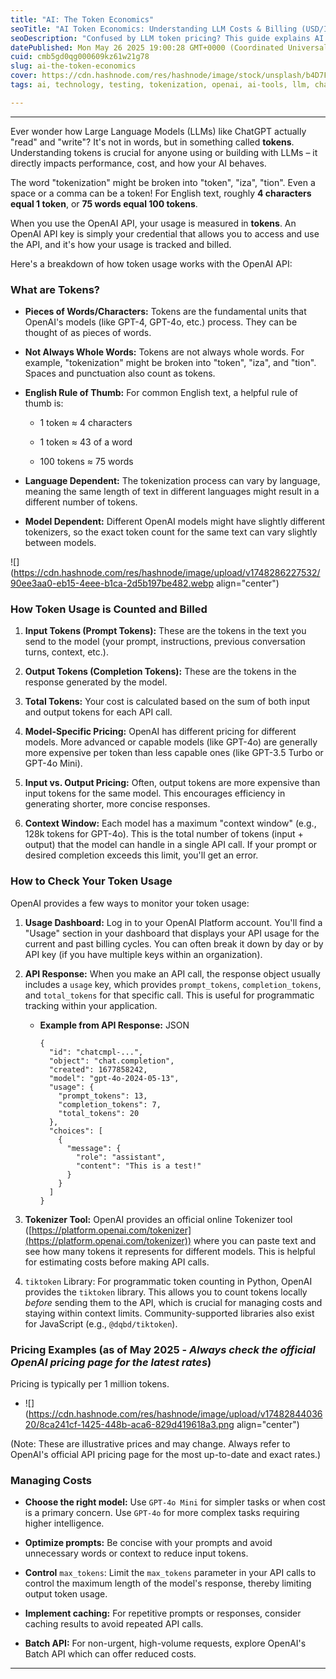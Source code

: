 ```yaml
---
title: "AI: The Token Economics"
seoTitle: "AI Token Economics: Understanding LLM Costs & Billing (USD/INR)"
seoDescription: "Confused by LLM token pricing? This guide explains AI token economics, detailing how input/output tokens affect your bill. See real costs for GPT-4o, GPT-3."
datePublished: Mon May 26 2025 19:00:28 GMT+0000 (Coordinated Universal Time)
cuid: cmb5gd0qg000609kz61w21g78
slug: ai-the-token-economics
cover: https://cdn.hashnode.com/res/hashnode/image/stock/unsplash/b4D7FKAghoE/upload/ac7e541c621cf52c0fad3e5727933b7f.jpeg
tags: ai, technology, testing, tokenization, openai, ai-tools, llm, chatgpt, promptfoo

---
```


---

Ever wonder how Large Language Models (LLMs) like ChatGPT actually "read" and "write"? It's not in words, but in something called **tokens**. Understanding tokens is crucial for anyone using or building with LLMs – it directly impacts performance, cost, and how your AI behaves.

The word "tokenization" might be broken into "token", "iza", "tion". Even a space or a comma can be a token! For English text, roughly **4 characters equal 1 token**, or **75 words equal 100 tokens**.

When you use the OpenAI API, your usage is measured in **tokens**. An OpenAI API key is simply your credential that allows you to access and use the API, and it's how your usage is tracked and billed.

Here's a breakdown of how token usage works with the OpenAI API:

### What are Tokens?

* **Pieces of Words/Characters:** Tokens are the fundamental units that OpenAI's models (like GPT-4, GPT-4o, etc.) process. They can be thought of as pieces of words.
    
* **Not Always Whole Words:** Tokens are not always whole words. For example, "tokenization" might be broken into "token", "iza", and "tion". Spaces and punctuation also count as tokens.
    
* **English Rule of Thumb:** For common English text, a helpful rule of thumb is:
    
    * 1 token ≈ 4 characters
        
    * 1 token ≈ 43​ of a word
        
    * 100 tokens ≈ 75 words
        
* **Language Dependent:** The tokenization process can vary by language, meaning the same length of text in different languages might result in a different number of tokens.
    
* **Model Dependent:** Different OpenAI models might have slightly different tokenizers, so the exact token count for the same text can vary slightly between models.
    

![](https://cdn.hashnode.com/res/hashnode/image/upload/v1748286227532/90ee3aa0-eb15-4eee-b1ca-2d5b197be482.webp align="center")

### How Token Usage is Counted and Billed

1. **Input Tokens (Prompt Tokens):** These are the tokens in the text you send to the model (your prompt, instructions, previous conversation turns, context, etc.).
    
2. **Output Tokens (Completion Tokens):** These are the tokens in the response generated by the model.
    
3. **Total Tokens:** Your cost is calculated based on the sum of both input and output tokens for each API call.
    
4. **Model-Specific Pricing:** OpenAI has different pricing for different models. More advanced or capable models (like GPT-4o) are generally more expensive per token than less capable ones (like GPT-3.5 Turbo or GPT-4o Mini).
    
5. **Input vs. Output Pricing:** Often, output tokens are more expensive than input tokens for the same model. This encourages efficiency in generating shorter, more concise responses.
    
6. **Context Window:** Each model has a maximum "context window" (e.g., 128k tokens for GPT-4o). This is the total number of tokens (input + output) that the model can handle in a single API call. If your prompt or desired completion exceeds this limit, you'll get an error.
    

### How to Check Your Token Usage

OpenAI provides a few ways to monitor your token usage:

1. **Usage Dashboard:** Log in to your OpenAI Platform account. You'll find a "Usage" section in your dashboard that displays your API usage for the current and past billing cycles. You can often break it down by day or by API key (if you have multiple keys within an organization).
    
2. **API Response:** When you make an API call, the response object usually includes a `usage` key, which provides `prompt_tokens`, `completion_tokens`, and `total_tokens` for that specific call. This is useful for programmatic tracking within your application.
    
    * **Example from API Response:** JSON
        
        ```plaintext
        {
          "id": "chatcmpl-...",
          "object": "chat.completion",
          "created": 1677858242,
          "model": "gpt-4o-2024-05-13",
          "usage": {
            "prompt_tokens": 13,
            "completion_tokens": 7,
            "total_tokens": 20
          },
          "choices": [
            {
              "message": {
                "role": "assistant",
                "content": "This is a test!"
              }
            }
          ]
        }
        ```
        
3. **Tokenizer Tool:** OpenAI provides an official online Tokenizer tool ([https://platform.openai.com/tokenizer](https://platform.openai.com/tokenizer)) where you can paste text and see how many tokens it represents for different models. This is helpful for estimating costs before making API calls.
    
4. `tiktoken` Library: For programmatic token counting in Python, OpenAI provides the `tiktoken` library. This allows you to count tokens locally *before* sending them to the API, which is crucial for managing costs and staying within context limits. Community-supported libraries also exist for JavaScript (e.g., `@dqbd/tiktoken`).
    

### Pricing Examples (as of May 2025 - *Always check the official OpenAI pricing page for the latest rates*)

Pricing is typically per 1 million tokens.

* ![](https://cdn.hashnode.com/res/hashnode/image/upload/v1748284403620/8ca241cf-1425-448b-aca6-829d419618a3.png align="center")
    

(Note: These are illustrative prices and may change. Always refer to OpenAI's official API pricing page for the most up-to-date and exact rates.)

### Managing Costs

* **Choose the right model:** Use `GPT-4o Mini` for simpler tasks or when cost is a primary concern. Use `GPT-4o` for more complex tasks requiring higher intelligence.
    
* **Optimize prompts:** Be concise with your prompts and avoid unnecessary words or context to reduce input tokens.
    
* **Control** `max_tokens`: Limit the `max_tokens` parameter in your API calls to control the maximum length of the model's response, thereby limiting output token usage.
    
* **Implement caching:** For repetitive prompts or responses, consider caching results to avoid repeated API calls.
    
* **Batch API:** For non-urgent, high-volume requests, explore OpenAI's Batch API which can offer reduced costs.
    

---